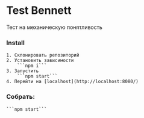 # Test Bennett

Тест на механическую понятливость

### Install
    1. Склонировать репозиторий
    2. Установить зависимости
        ```npm i```
    3. Запустить
        ```npm start```
    4. Перейти на [localhost](http://localhost:8080/)
### Собрать:
    ```npm start```